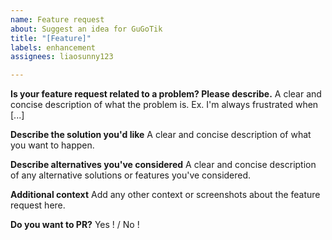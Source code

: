 ```yaml
---
name: Feature request
about: Suggest an idea for GuGoTik
title: "[Feature]"
labels: enhancement
assignees: liaosunny123

---
```


**Is your feature request related to a problem? Please describe.**
A clear and concise description of what the problem is. Ex. I'm always frustrated when [...]

**Describe the solution you'd like**
A clear and concise description of what you want to happen.

**Describe alternatives you've considered**
A clear and concise description of any alternative solutions or features you've considered.

**Additional context**
Add any other context or screenshots about the feature request here.

**Do you want to PR?**
Yes ! / No !
